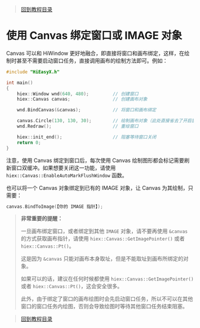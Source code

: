 > [回到教程目录](./index.md)

# 使用 Canvas 绑定窗口或 IMAGE 对象

Canvas 可以和 HiWindow 更好地融合，即直接将窗口和画布绑定，这样，在绘制时甚至不需要启动窗口任务，直接调用画布的绘制方法即可。例如：

```cpp
#include "HiEasyX.h"

int main()
{
	hiex::Window wnd(640, 480);			// 创建窗口
	hiex::Canvas canvas;				// 创建画布对象

	wnd.BindCanvas(&canvas);			// 将窗口和画布绑定

	canvas.Circle(130, 130, 30);		// 绘制画布对象（此处直接省去了开启窗口任务的步骤）
	wnd.Redraw();						// 重绘窗口

	hiex::init_end();					// 阻塞等待窗口关闭
	return 0;
}
```

注意，使用 Canvas 绑定到窗口后，每次使用 Canvas 绘制图形都会标记需要刷新窗口双缓冲。如果想要关闭这一功能，请使用 `hiex::Canvas::EnableAutoMarkFlushWindow` 函数。

也可以将一个 Canvas 对象绑定到已有的 IMAGE 对象，让 Canvas 为其绘制，只需要：

```cpp
canvas.BindToImage(【你的 IMAGE 指针】);
```

> **非常重要的提醒：**
>
> 一旦画布绑定窗口，或者绑定到其他 `IMAGE` 对象，请不要再使用 `&canvas` 的方式获取画布指针，请使用 `hiex::Canvas::GetImagePointer()` 或者 `hiex::Canvas::Pt()`。
>
> 这是因为 `&canvas` 只能对画布本身取址，但是不能取址到画布所绑定的对象。
>
> 如果可以的话，建议在任何时候都使用 `hiex::Canvas::GetImagePointer()` 或者 `hiex::Canvas::Pt()`，这会安全很多。
>
> 此外，由于绑定了窗口的画布绘图时会先启动窗口任务，所以不可以在其他窗口的窗口任务内绘图，否则会导致绘图时等待其他窗口任务结束阻塞。

> [回到教程目录](./index.md)

